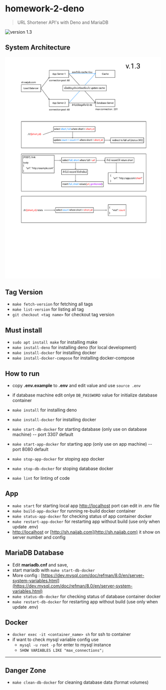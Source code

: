 # homework-2-deno

> URL Shortener API's with Deno and MariaDB

![version 1.3](https://img.shields.io/badge/version-v.1.3-blue)

## System Architecture

![System Architecture](./system-arch-v3.png)

## Tag Version

- `make fetch-version` for fetching all tags
- `make list-version` for listing all tag
- `git checkout <tag name>` for checkout tag version

## Must install

- `sudo apt install make` for installing make
- `make install-deno` for installing deno (for local development)
- `make install-docker` for installing docker
- `make install-docker-compose` for installing docker-compose

## How to run

- copy **.env.example** to **.env** and edit value and use `source .env`
- if database machine edit onlye `DB_PASSWORD` value for initialize database
  container

- `make install` for installing deno
- `make install-docker` for installing docker
- `make start-db-docker` for starting database (only use on database machine) --
  port 3307 default
- `make start-app-docker` for starting app (only use on app machine) -- port
  8080 default
- `make stop-app-docker` for stoping app docker
- `make stop-db-docker` for stoping database docker
- `make lint` for linting of code

## App

- `make start` for starting local app [http://localhost](http://localhost) port
  can edit in .env file
- `make build-app-docker` for running re-build docker container
- `make status-app-docker` for checking status of app container docker
- `make restart-app-docker` for restarting app without build (use only when
  update .env)
- [http://localhost](http://localhost) or
  [http://sh.naijab.com](http://sh.naijab.com) it show on server number and
  config

## MariaDB Database

- Edit **mariadb.cnf** and save,
- start mariadb with `make start-db-docker`
- More config :
  [https://dev.mysql.com/doc/refman/8.0/en/server-system-variables.html](https://dev.mysql.com/doc/refman/8.0/en/server-system-variables.html)
- `make status-db-docker` for checking status of database container docker
- `make restart-db-docker` for restarting app without build (use only when
  update .env)

## Docker

- `docker exec -it <container_name> sh` for ssh to container
- if want to check mysql variable config use
  - `mysql -u root -p` for enter to mysql instance
  - `SHOW VARIABLES LIKE "max_connections";`

---

## Danger Zone

- `make clean-db-docker` for cleaning database data (format volumes)
